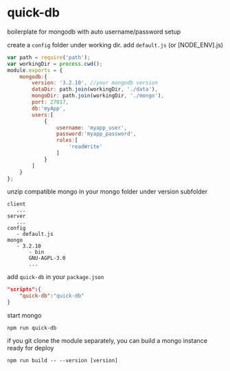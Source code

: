 # quick-db
boilerplate for mongodb with auto username/password setup

create a `config` folder under working dir. add `default.js` (or [NODE_ENV].js)
```javascript
var path = require('path');
var workingDir = process.cwd();
module.exports = {
    mongodb:{
        version: '3.2.10', //your mongodb version
        dataDir: path.join(workingDir, './data'),
        mongoDir: path.join(workingDir, './mongo'),
        port: 27017,
        db:'myApp',
        users:[
            {
                username: 'myapp_user',
                password:'myapp_password',
                roles:[
                    'readWrite'
                ]
            }
        ]
    }
};
```

unzip compatible mongo in your mongo folder under version subfolder
```
client
   ...
server
   ...
config
   - default.js
mongo
   - 3.2.10
       - bin
       GNU-AGPL-3.0
       ...
```
add `quick-db` in your `package.json`
```json
"scripts":{
    "quick-db":"quick-db"
}
```


start mongo
```
npm run quick-db
```



if you git clone the module separately, you can build a mongo instance ready for deploy
```
npm run build -- --version [version]
```